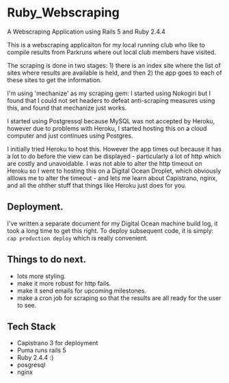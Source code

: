 # Ruby_Webscraping
A Webscraping Application using Rails 5 and Ruby 2.4.4

This is a webscraping applicaiton for my local running club who like to compile results from Parkruns where out local club members have visited.

The scraping is done in two stages: 1) there is an index site where the list of sites where results are available is held, and then 2) the app goes to each of these sites to get the information.

I'm using 'mechanize' as my scraping gem:  I started using Nokogiri but I found that I could not set headers to defeat anti-scraping measures using this, and found that mechanize just works.

I started using Postgressql because MySQL was not accepted by Heroku, however due to problems with Heroku, I started hosting this on a cloud computer and just continues using Postgres.

I initially tried Heroku to host this.  However the app times out because it has a lot to do before the view can be displayed - particularly a lot of http which are costly and unavoidable.  I was not able to alter the http timeout on Heroku so I went to hosting this on a Digital Ocean Droplet, which obviously alllows me to alter the timeout - and lets me learn about Capistrano, nginx, and all the ohther stuff that things like Heroku just does for you.

Deployment.
-----------
I've written a separate document for my Digital Ocean machine build log, it took a long time to get this right.
To deploy subsequent code, it is simply:
	`cap production deploy`
which is really convenient.

Things to do next.
------------------
* lots more styling.
* make it more robust for http fails.
* make it send emails for upcoming milestones.
* make a cron job for scraping so that the results are all ready for the user to see.

Tech Stack
----------
* Capistrano 3 for deployment
* Puma runs rails 5
* Ruby 2.4.4  :)
* posgresql
* nginx
